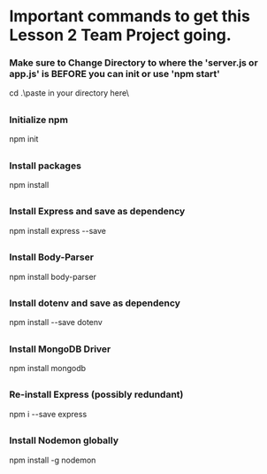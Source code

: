 # Important commands to get this Lesson 2 Team Project going.

### Make sure to Change Directory to where the 'server.js or app.js' is BEFORE you can init or use 'npm start'
cd .\paste in your directory here\
##
### Initialize npm
npm init
##
### Install packages
npm install
##
### Install Express and save as dependency
npm install express --save
##
### Install Body-Parser
npm install body-parser
##
### Install dotenv and save as dependency
npm install --save dotenv
##
### Install MongoDB Driver
npm install mongodb
##
### Re-install Express (possibly redundant)
npm i --save express
##
### Install Nodemon globally
npm install -g nodemon
##